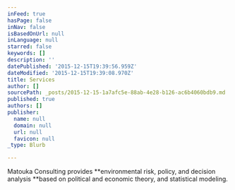 ```yaml
---
inFeed: true
hasPage: false
inNav: false
isBasedOnUrl: null
inLanguage: null
starred: false
keywords: []
description: ''
datePublished: '2015-12-15T19:39:56.959Z'
dateModified: '2015-12-15T19:39:08.970Z'
title: Services
author: []
sourcePath: _posts/2015-12-15-1a7afc5e-88ab-4e28-b126-ac6b4060bdb9.md
published: true
authors: []
publisher:
  name: null
  domain: null
  url: null
  favicon: null
_type: Blurb

---
```

Matouka Consulting provides **environmental risk, policy, and decision analysis **based on political and economic theory, and statistical modeling.